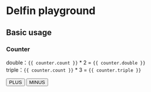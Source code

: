 <script>
  import RepeatClick from './.vitepress/directives/repeat-click'

  export default {
    directives: {
      'repeat-click': RepeatClick
    }
  }
</script>

<script setup>
import { useCenter } from 'delfin'

const { counter } = useCenter()

const calculate = value => () => {
  counter.count += value
}
</script>

# Delfin playground

## Basic usage
### Counter
<div class="font-mono mt-1">
  double：<code>{{ counter.count }}</code> * 2 = <code>{{ counter.double }}</code>
</div>
<div class="font-mono mt-1">
  triple：<code>{{ counter.count }}</code> * 3 = <code>{{ counter.triple }}</code>
</div>

<button class="btn" v-repeat-click="calculate(1)">PLUS</button>
<button class="btn" v-repeat-click="calculate(-1)">MINUS</button>
